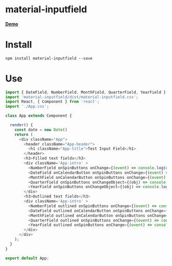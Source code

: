 # material-inputfield

#### [Demo](https://cheetax.github.io/reactapp/)

# Install
```npm install material-inputfield --save```

# Use
```js
import { DateField, NumberField, MonthField, QuarterField, YearField } from 'material-inputfield';
import 'material-inputfield/dist/material-inputfield.css';
import React, { Component } from 'react';
import './App.css';

class App extends Component {

  render() {
    const date = new Date()
    return (
      <div className="App">
        <header className="App-header">
          <h1 className="App-title">Test Input Field</h1>
        </header>
        <h3>Filled text fields</h3>
        <div className='App-intro' >
          <NumberField onSpinButtons onChange={(event) => console.log(event)} name='label' value={123456789} type='number' label='Label' />
          <DateField onCalendarButton onSpinButtons onChange={(event) => console.log(event.target.value)} name='date' value={date} label='Date' />
          <MonthField onCalendarButton onSpinButtons onChange={(event) => console.log(event.target.value)} name='month' value={date} label='Month' />
          <QuarterField onSpinButtons onChangeObject={(obj) => console.log(obj)} name='quarter' value={date} label='Quarter' /> 
          <YearField onSpinButtons onChangeObject={(obj) => console.log(obj)} name='year' value={date} label='Year' />
        </div>
        <h3>Outlined text fields</h3>
        <div className='App-intro' >
          <NumberField outlined onSpinButtons onChange={(event) => console.log(event)} name='label' value={123456789} type='number' label='Label' />
          <DateField outlined onCalendarButton onSpinButtons onChange={(event) => console.log(event.target.value)} onChangeObject={(obj) => console.log(obj)} name='date' value={date} label='Date' />
          <MonthField outlined onCalendarButton onSpinButtons onChange={(event) => console.log(event.target.value)} onChangeObject={(obj) => console.log(obj)} name='month' value={date} label='Month' />
          <QuarterField outlined onSpinButtons onChange={(event) => console.log(event.target.value)} onChangeObject={(obj) => console.log(obj)} name='quarter' value={date} label='Quarter' /> 
          <YearField outlined onSpinButtons onChange={(event) => console.log(event.target.value)} onChangeObject={(obj) => console.log(obj)} name='year' value={date} label='Year' />
        </div>
      </div>
    );
  }
}

export default App;
```
